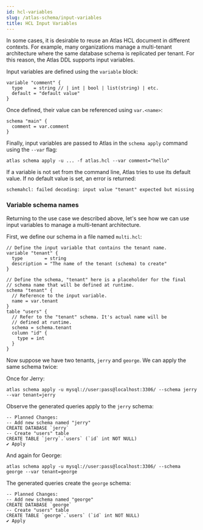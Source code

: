 ```yaml
---
id: hcl-variables
slug: /atlas-schema/input-variables
title: HCL Input Variables
---
```

In some cases, it is desirable to reuse an Atlas HCL document in different contexts.
For example, many organizations manage a multi-tenant architecture where the same database
schema is replicated per tenant. For this reason, the Atlas DDL supports input variables.

Input variables are defined using the `variable` block:

```hcl
variable "comment" {
  type    = string // | int | bool | list(string) | etc.
  default = "default value"
}
```

Once defined, their value can be referenced using `var.<name>`:

```hcl
schema "main" {
  comment = var.comment
}
```

Finally, input variables are passed to Atlas in the `schema apply` command using the
`--var` flag:

```shell
atlas schema apply -u ... -f atlas.hcl --var comment="hello"
```

If a variable is not set from the command line, Atlas tries to use its default value.
If no default value is set, an error is returned:

```text
schemahcl: failed decoding: input value "tenant" expected but missing
```

### Variable schema names

Returning to the use case we described above, let's see how we can use input variables
to manage a multi-tenant architecture.

First, we define our schema in a file named `multi.hcl`:

```hcl title="multi.hcl"
// Define the input variable that contains the tenant name.
variable "tenant" {
  type        = string
  description = "The name of the tenant (schema) to create"
}

// Define the schema, "tenant" here is a placeholder for the final
// schema name that will be defined at runtime.
schema "tenant" {
  // Reference to the input variable.
  name = var.tenant
}
table "users" {
  // Refer to the "tenant" schema. It's actual name will be
  // defined at runtime.
  schema = schema.tenant
  column "id" {
    type = int
  }
}
```

Now suppose we have two tenants, `jerry` and `george`. We can apply the same schema twice:

Once for Jerry:
```text
atlas schema apply -u mysql://user:pass@localhost:3306/ --schema jerry --var tenant=jerry
```
Observe the generated queries apply to the `jerry` schema:
```text
-- Planned Changes:
-- Add new schema named "jerry"
CREATE DATABASE `jerry`
-- Create "users" table
CREATE TABLE `jerry`.`users` (`id` int NOT NULL)
✔ Apply
```
And again for George:
```text
atlas schema apply -u mysql://user:pass@localhost:3306/ --schema george --var tenant=george
```
The generated queries create the `george` schema:
```text
-- Planned Changes:
-- Add new schema named "george"
CREATE DATABASE `george`
-- Create "users" table
CREATE TABLE `george`.`users` (`id` int NOT NULL)
✔ Apply
```

